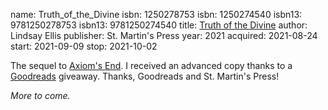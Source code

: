 name: Truth_of_the_Divine
isbn: 1250278753
isbn: 1250274540
isbn13: 9781250278753
isbn13: 9781250274540
title: [Truth of the Divine](https://www.amazon.com/dp/1250274540)
author: Lindsay Ellis
publisher: St. Martin's Press
year: 2021
acquired: 2021-08-24
start: 2021-09-09
stop: 2021-10-02

The sequel to [Axiom's End](Books.html#Axioms_End).  I received an advanced copy
thanks to a [Goodreads](https://goodreads.com/) giveaway.  Thanks, Goodreads and
St. Martin's Press!

_More to come._
